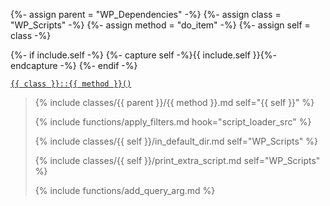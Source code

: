 {%- assign parent = "WP_Dependencies" -%}
{%- assign class = "WP_Scripts" -%}
{%- assign method = "do_item" -%}
{%- assign self = class -%}

{%- if include.self -%}
  {%- capture self -%}{{ include.self }}{%- endcapture -%}
{%- endif -%}

<p><code><a href="https://developer.wordpress.org/reference/classes/{{ class | downcase }}/{{ method | downcase }}/">{{ class }}::{{ method }}()</a></code></p>

<blockquote>

{% include classes/{{ parent }}/{{ method }}.md self="{{ self }}" %}

{% include functions/apply_filters.md hook="script_loader_src" %}

{% include classes/{{ self }}/in_default_dir.md self="WP_Scripts" %}

{% include classes/{{ self }}/print_extra_script.md self="WP_Scripts" %}

{% include functions/add_query_arg.md %}

</blockquote>
